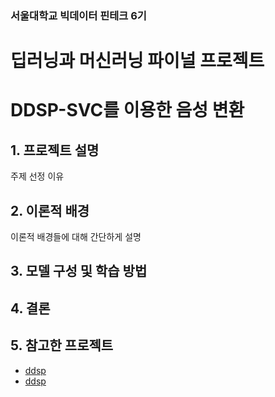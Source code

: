 ### 서울대학교 빅데이터 핀테크 6기 

# 딥러닝과 머신러닝 파이널 프로젝트 
# DDSP-SVC를 이용한 음성 변환


## 1. 프로젝트 설명
주제 선정 이유

## 2. 이론적 배경
이론적 배경들에 대해 간단하게 설명

## 3. 모델 구성 및 학습 방법



## 4. 결론



## 5. 참고한 프로젝트
* [ddsp](https://github.com/magenta/ddsp)
* [ddsp](https://github.com/yxlllc/DDSP-SVC)

